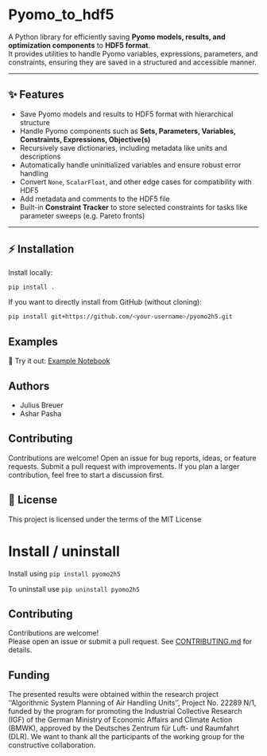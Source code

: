 # Pyomo_to_hdf5

A Python library for efficiently saving **Pyomo models, results, and optimization components** to **HDF5 format**.  
It provides utilities to handle Pyomo variables, expressions, parameters, and constraints, ensuring they are saved in a structured and accessible manner.

---

## ✨ Features

- Save Pyomo models and results to HDF5 format with hierarchical structure  
- Handle Pyomo components such as **Sets, Parameters, Variables, Constraints, Expressions, Objective(s)**  
- Recursively save dictionaries, including metadata like units and descriptions  
- Automatically handle uninitialized variables and ensure robust error handling  
- Convert `None`, `ScalarFloat`, and other edge cases for compatibility with HDF5  
- Add metadata and comments to the HDF5 file  
- Built-in **Constraint Tracker** to store selected constraints for tasks like parameter sweeps (e.g. Pareto fronts)  

---

## ⚡ Installation

Install locally:
```bash
pip install .
```
If you want to directly install from GitHub (without cloning):
```bash
pip install git+https://github.com/<your-username>/pyomo2h5.git
```
## Examples
📓 Try it out: [Example Notebook](./test.ipynb)

## Authors

- Julius Breuer
- Ashar Pasha

## Contributing
Contributions are welcome!
Open an issue for bug reports, ideas, or feature requests.
Submit a pull request with improvements.
If you plan a larger contribution, feel free to start a discussion first.

## 📜 License

This project is licensed under the terms of the MIT License

# Install  / uninstall

Install using
`pip install pyomo2h5`

To uninstall use
`pip uninstall pyomo2h5`

## Contributing
Contributions are welcome!  
Please open an issue or submit a pull request. See [CONTRIBUTING.md](CONTRIBUTING.md) for details.


## Funding
The presented results were obtained within the research project ‘‘Algorithmic System Planning of Air Handling Units’’, Project No. 22289 N/1, funded by the program for promoting the Industrial Collective Research (IGF) of the German Ministry of Economic Affairs and Climate Action (BMWK), approved by the Deutsches Zentrum für Luft- und Raumfahrt (DLR). We want to thank all the participants of the working group for the constructive collaboration.
